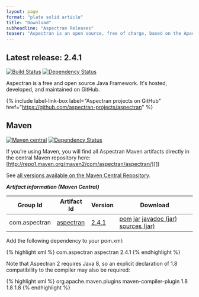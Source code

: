 ```yaml
---
layout: page
format: "plate solid article"
title: "Download"
subheadline: "Aspectran Releases"
teaser: "Aspectran is an open source, free of charge, based on the Apache 2.0 License."
---
```


## Latest release: 2.4.1

[![Build Status](https://travis-ci.org/aspectran-projects/aspectran.svg)](https://travis-ci.org/aspectran/aspectran)
[![Dependency Status](https://www.versioneye.com/user/projects/56eec08e35630e0029dafca6/badge.svg?style=flat)](https://www.versioneye.com/user/projects/56eec08e35630e0029dafca6)

Aspectran is a free and open source Java Framework. It's hosted, developed, and maintained on GitHub.

{% include label-link-box label="Aspectran projects on GitHub" href="https://github.com/aspectran-projects/aspectran" %}

## Maven

[![Maven central](https://maven-badges.herokuapp.com/maven-central/com.aspectran/aspectran/badge.svg)](https://maven-badges.herokuapp.com/maven-central/com.aspectran/aspectran)
[![Dependency Status](https://www.versioneye.com/user/projects/56eec08e35630e0029dafca6/badge.svg?style=flat)](https://www.versioneye.com/user/projects/56eec08e35630e0029dafca6)

If you're using Maven, you will find all Aspectran Maven artifacts directly in the central Maven repository here: [http://repo1.maven.org/maven2/com/aspectran/aspectran/][1]

See [all versions available on the Maven Central Repository][2].

***Artifact information (Maven Central)***

| Group Id | Artifact Id | Version | Download |
|----------|-------------|---------|----------|
| com.aspectran | [aspectran][3] | [2.4.1][4] | [pom][5] [jar][6] [javadoc (jar)][7] [sources (jar)][8] |

Add the following dependency to your pom.xml:

{% highlight xml %}
<dependency>
  <groupId>com.aspectran</groupId>
  <artifactId>aspectran</artifactId>
  <version>2.4.1</version>
</dependency>
{% endhighlight %}

Note that Aspectran 2 requires Java 8, so an explicit declaration of 1.8 compatibility to the compiler may also be required:

{% highlight xml %}
<build>
  <plugins>
    <plugin>
      <groupId>org.apache.maven.plugins</groupId>
      <artifactId>maven-compiler-plugin</artifactId>
      <configuration>
        <compilerVersion>1.8</compilerVersion>
        <source>1.8</source>
        <target>1.8</target>
      </configuration>
    </plugin>
  </plugins>
</build>
{% endhighlight %}


[1]: http://repo1.maven.org/maven2/com/aspectran/aspectran/
[2]: http://search.maven.org/#search%7Cga%7C1%7Cg%3A%22com.aspectran%22
[3]: http://search.maven.org/#search|ga|1|a%3A%22aspectran%22
[4]: http://search.maven.org/#artifactdetails|com.aspectran|aspectran|2.4.1|jar
[5]: http://search.maven.org/remotecontent?filepath=com/aspectran/aspectran/2.4.1/aspectran-2.4.1.pom
[6]: http://search.maven.org/remotecontent?filepath=com/aspectran/aspectran/2.4.1/aspectran-2.4.1.jar
[7]: http://search.maven.org/remotecontent?filepath=com/aspectran/aspectran/2.4.1/aspectran-2.4.1-javadoc.jar
[8]: http://search.maven.org/remotecontent?filepath=com/aspectran/aspectran/2.4.1/aspectran-2.4.1-sources.jar
